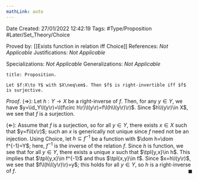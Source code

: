 ```yaml
---
mathLink: auto
---
```


<div class="topSpace"></div>

Date Created: 27/01/2022 12:42:19
Tags: #Type/Proposition #Later/Set_Theory/Choice

Proved by: [[Exists function in relation iff Choice]]
References: _Not Applicable_
Justifications: _Not Applicable_

Specializations: _Not Applicable_
Generalizations: _Not Applicable_

``` ad-Proposition
title: Proposition.

Let $f:X\to Y$ with $X\neq\em$. Then $f$ is right-invertible iff $f$ is surjective.

```

_Proof_. ($\Rightarrow$): Let $h:Y\to X$ be a right-inverse of $f$. Then, for any $y\in Y$, we have $y=\id_Y\l(y\r)=\l(f\circ h\r)\l(y\r)=f\l(h\l(y\r)\r)$. Since $h\l(y\r)\in X$, we see that $f$ is a surjection.

($\Leftarrow$): Assume that $f$ is a surjection, so for all $y\in Y$, there exists $x\in X$ such that $y=f\l(x\r)$; such an $x$ is generically not unique since $f$ need not be an injection. Using Choice, let $h\subseteq f^{-1}$ be a function with $\dom h=\dom f^{-1}=Y$; here, $f^{-1}$ is the inverse of the relation $f$. Since $h$ is function, we see that for all $y\in Y$, there exists a unique $x$ such that $\tpl{y,x}\in h$. This implies that $\tpl{y,x}\in f^{-1}$ and thus $\tpl{x,y}\in f$. Since $x=h\l(y\r)$, we see that $f\l(h\l(y\r)\r)=y$; this holds for all $y\in Y$, so $h$ is a right-inverse of $f$.<span style="float:right;">$\blacksquare$</span>

